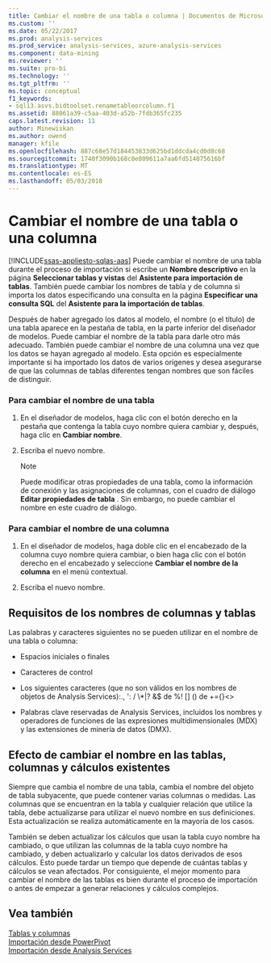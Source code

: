 ```yaml
---
title: Cambiar el nombre de una tabla o columna | Documentos de Microsoft
ms.custom: ''
ms.date: 05/22/2017
ms.prod: analysis-services
ms.prod_service: analysis-services, azure-analysis-services
ms.component: data-mining
ms.reviewer: ''
ms.suite: pro-bi
ms.technology: ''
ms.tgt_pltfrm: ''
ms.topic: conceptual
f1_keywords:
- sql13.asvs.bidtoolset.renametableorcolumn.f1
ms.assetid: 88061a39-c5aa-403d-a52b-7fdb365fc235
caps.latest.revision: 11
author: Minewiskan
ms.author: owend
manager: kfile
ms.openlocfilehash: 887c68e57d184453833d625bd1ddcda4cd0d8c68
ms.sourcegitcommit: 1740f3090b168c0e809611a7aa6fd514075616bf
ms.translationtype: MT
ms.contentlocale: es-ES
ms.lasthandoff: 05/03/2018
---
```

# <a name="rename-a-table-or-column"></a>Cambiar el nombre de una tabla o una columna 
[!INCLUDE[ssas-appliesto-sqlas-aas](../../includes/ssas-appliesto-sqlas-aas.md)]
  Puede cambiar el nombre de una tabla durante el proceso de importación si escribe un **Nombre descriptivo** en la página **Seleccionar tablas y vistas** del **Asistente para importación de tablas**. También puede cambiar los nombres de tabla y de columna si importa los datos especificando una consulta en la página **Especificar una consulta SQL** del **Asistente para la importación de tablas**.  
  
 Después de haber agregado los datos al modelo, el nombre (o el título) de una tabla aparece en la pestaña de tabla, en la parte inferior del diseñador de modelos. Puede cambiar el nombre de la tabla para darle otro más adecuado. También puede cambiar el nombre de una columna una vez que los datos se hayan agregado al modelo. Esta opción es especialmente importante si ha importado los datos de varios orígenes y desea asegurarse de que las columnas de tablas diferentes tengan nombres que son fáciles de distinguir.  
  
### <a name="to-rename-a-table"></a>Para cambiar el nombre de una tabla  
  
1.  En el diseñador de modelos, haga clic con el botón derecho en la pestaña que contenga la tabla cuyo nombre quiera cambiar y, después, haga clic en **Cambiar nombre**.  
  
2.  Escriba el nuevo nombre.  
  
    > [!NOTE]  
    >  Puede modificar otras propiedades de una tabla, como la información de conexión y las asignaciones de columnas, con el cuadro de diálogo **Editar propiedades de tabla** . Sin embargo, no puede cambiar el nombre en este cuadro de diálogo.  
  
### <a name="to-rename-a-column"></a>Para cambiar el nombre de una columna  
  
1.  En el diseñador de modelos, haga doble clic en el encabezado de la columna cuyo nombre quiera cambiar, o bien haga clic con el botón derecho en el encabezado y seleccione **Cambiar el nombre de la columna** en el menú contextual.  
  
2.  Escriba el nuevo nombre.  
  
## <a name="naming-requirements-for-columns-and-tables"></a>Requisitos de los nombres de columnas y tablas  
 Las palabras y caracteres siguientes no se pueden utilizar en el nombre de una tabla o columna:  
  
-   Espacios iniciales o finales  
  
-   Caracteres de control  
  
-   Los siguientes caracteres (que no son válidos en los nombres de objetos de Analysis Services):., ': / \\*|? &$ de %! [] () de +={}<>  
  
-   Palabras clave reservadas de Analysis Services, incluidos los nombres y operadores de funciones de las expresiones multidimensionales (MDX) y las extensiones de minería de datos (DMX).  
  
## <a name="effect-of-renaming-on-existing-tables-columns-and-calculations"></a>Efecto de cambiar el nombre en las tablas, columnas y cálculos existentes  
 Siempre que cambia el nombre de una tabla, cambia el nombre del objeto de tabla subyacente, que puede contener varias columnas o medidas. Las columnas que se encuentran en la tabla y cualquier relación que utilice la tabla, debe actualizarse para utilizar el nuevo nombre en sus definiciones. Esta actualización se realiza automáticamente en la mayoría de los casos.
  
 También se deben actualizar los cálculos que usan la tabla cuyo nombre ha cambiado, o que utilizan las columnas de la tabla cuyo nombre ha cambiado, y deben actualizarlo y calcular los datos derivados de esos cálculos. Esto puede tardar un tiempo que depende de cuántas tablas y cálculos se vean afectados. Por consiguiente, el mejor momento para cambiar el nombre de las tablas es bien durante el proceso de importación o antes de empezar a generar relaciones y cálculos complejos.  
  
## <a name="see-also"></a>Vea también  
 [Tablas y columnas](../../analysis-services/tabular-models/tables-and-columns-ssas-tabular.md)   
 [Importación desde PowerPivot](../../analysis-services/tabular-models/import-from-power-pivot-ssas-tabular.md)   
 [Importación desde Analysis Services](../../analysis-services/tabular-models/import-from-analysis-services-ssas-tabular.md)  
  
  

